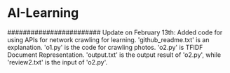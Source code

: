 # AI-Learning
########################
Update on February 13th: Added code for using APIs for network crawling for learning. 
'github_readme.txt' is an explanation. 'o1.py' is the code for crawling photos. 'o2.py' is TFIDF Document Representation. 'output.txt' is the output result of 'o2.py', while 'review2.txt' is the input of 'o2.py'.
